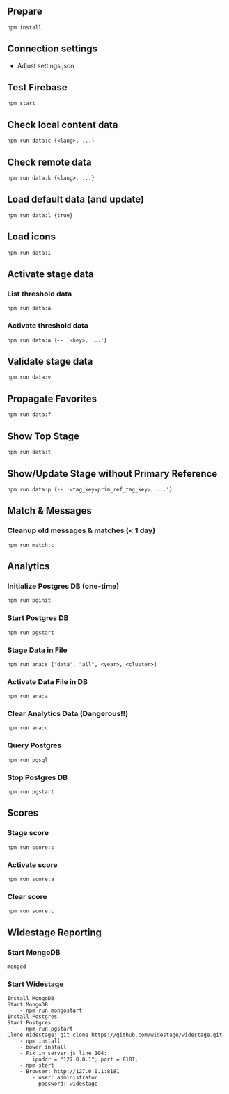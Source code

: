 ## Prepare

````
npm install
````

## Connection settings

- Adjust settings.json 

## Test Firebase

````
npm start
````

## Check local content data

````
npm run data:c {<lang>, ...}
````

## Check remote data

````
npm run data:k {<lang>, ...}
````

## Load default data (and update)

````
npm run data:l {true}
````

## Load icons

````
npm run data:i
````

## Activate stage data

### List threshold data

````
npm run data:a
````

### Activate threshold data

````
npm run data:a {-- '<key>, ...'}
````

## Validate stage data

````
npm run data:v
````

## Propagate Favorites

````
npm run data:f
````

## Show Top Stage

````
npm run data:t
````

## Show/Update Stage without Primary Reference

````
npm run data:p {-- '<tag_key=prim_ref_tag_key>, ...'}
````

## Match & Messages

### Cleanup old messages & matches (< 1 day)

````
npm run match:c
````

## Analytics

### Initialize Postgres DB (one-time)

````
npm run pginit
````

### Start Postgres DB

````
npm run pgstart
````

### Stage Data in File

````
npm run ana:s ["data", "all", <year>, <cluster>]
````

### Activate Data File in DB

````
npm run ana:a
````

### Clear Analytics Data (Dangerous!!)

````
npm run ana:c
````

### Query Postgres

````
npm run pgsql
````

### Stop Postgres DB

````
npm run pgstart
````

## Scores

### Stage score

````
npm run score:s
````

### Activate score

````
npm run score:a
````

### Clear score

````
npm run score:c
````

## Widestage Reporting

### Start MongoDB

````
mongod
````

### Start Widestage

````
Install MongoDB
Start MongoDB 
    - npm run mongostart
Install Postgres
Start Postgres
    - npm run pgstart
Clone Widestage: git clone https://github.com/widestage/widestage.git
    - npm install
    - bower install
    - Fix in server.js line 104: 
        ipaddr = "127.0.0.1"; port = 8181;
    - npm start
    - Browser: http://127.0.0.1:8181
        - user: administrator
        - password: widestage
````